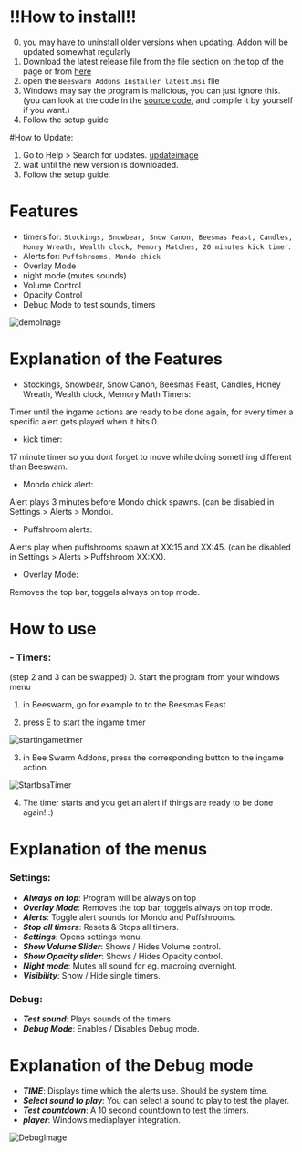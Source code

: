 # !!How to install!!

0. you may have to uninstall older versions when updating. Addon will be updated somewhat regularly 
1. Download the latest release file from the file section on the top of the page or from [here](https://github.com/AudioCrafter/Bee-Swarm-Addons/raw/master/Beeswarm%20Addons%20Installer%20latest.msi)
2. open the ``Beeswarm Addons Installer latest.msi`` file
3. Windows may say the program is malicious, you can just ignore this. (you can look at the code in the [source code](https://github.com/AudioCrafter/Bee-Swarm-Addons/tree/master/source%20code), and compile it by yourself if you want.) 
4. Follow the setup guide


#How to Update:
1. Go to Help > Search for updates.
[updateimage](https://cdn.discordapp.com/attachments/725622009907642420/927388559881695273/unknown.png)
2. wait until the new version is downloaded.
3. Follow the setup guide.


# Features

- timers for: ``Stockings, Snowbear, Snow Canon, Beesmas Feast, Candles, Honey Wreath, Wealth clock, Memory Matches, 20 minutes kick timer``.
- Alerts for: ``Puffshrooms, Mondo chick``
- Overlay Mode 
- night mode (mutes sounds)
- Volume Control
- Opacity Control
- Debug Mode to test sounds, timers 

![demoInage](https://cdn.discordapp.com/attachments/725622009907642420/926973853945712660/unknown.png)


# Explanation of the Features 
- Stockings, Snowbear, Snow Canon, Beesmas Feast, Candles, Honey Wreath, Wealth clock, Memory Math Timers: 

Timer until the ingame actions are ready to be done again, for every timer a specific alert gets played when it hits 0.

- kick timer:

17 minute timer so you dont forget to move while doing something different than Beeswam. 

- Mondo chick alert:

Alert plays 3 minutes before Mondo chick spawns. (can be disabled in Settings > Alerts > Mondo).

- Puffshroom alerts: 

Alerts play when puffshrooms spawn at XX:15 and XX:45. (can be disabled in Settings > Alerts > Puffshroom XX:XX).

- Overlay Mode:

Removes the top bar, toggels always on top mode.





# How to use

### - Timers:

(step 2 and 3 can be swapped)
0. Start the program from your windows menu 

1. in Beeswarm, go for example to to the Beesmas Feast

2. press E to start the ingame timer

![startingametimer](https://cdn.discordapp.com/attachments/725622009907642420/926108958052216832/unknown.png)

3. in Bee Swarm Addons, press the corresponding button to the ingame action. 

![StartbsaTimer](https://cdn.discordapp.com/attachments/725622009907642420/926110850811564042/unknown.png)

4. The timer starts and you get an alert if things are ready to be done again! :)



# Explanation of the menus 

### Settings:

- ***Always on top***:        Program will be always on top
- ***Overlay Mode***:         Removes the top bar, toggels always on top mode.
- ***Alerts***:               Toggle alert sounds for Mondo and Puffshrooms.
- ***Stop all timers***:      Resets & Stops all timers.
- ***Settings***:             Opens settings menu.
- ***Show Volume Slider***:   Shows / Hides Volume control.
- ***Show Opacity slider***:  Shows / Hides Opacity control.
- ***Night mode***:           Mutes all sound for eg. macroing overnight. 
- ***Visibility***:           Show / Hide single timers.

### Debug: 

- ***Test sound***:           Plays sounds of the timers.
- ***Debug Mode***:           Enables / Disables Debug mode. 

# Explanation of the Debug mode

- ***TIME***:                 Displays time which the alerts use. Should be system time.
- ***Select sound to play***: You can select a sound to play to test the player. 
- ***Test countdown***:       A 10 second countdown to test the timers.
- ***player***:               Windows mediaplayer integration.


![DebugImage](https://cdn.discordapp.com/attachments/725622009907642420/926974098192629870/unknown.png)

